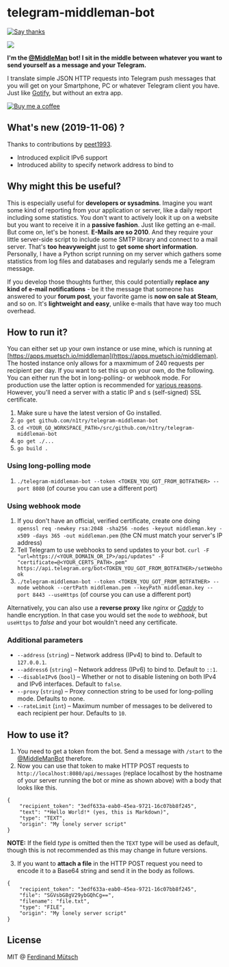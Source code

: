 # telegram-middleman-bot

[![Say thanks](https://img.shields.io/badge/SayThanks.io-%E2%98%BC-1EAEDB.svg)](https://saythanks.io/to/n1try)

![](http://i.imgur.com/lvshgaj.png)

__I'm the [@MiddleMan](https://telegram.me/MiddleManBot) bot! I sit in the middle between whatever you want to send yourself as a message and your Telegram.__

I translate simple JSON HTTP requests into Telegram push messages that you will get on your Smartphone, PC or whatever Telegram client you have. Just like [Gotify](https://gotify.net/), but without an extra app.

[![Buy me a coffee](https://www.buymeacoffee.com/assets/img/custom_images/orange_img.png)](https://buymeacoff.ee/n1try)

## What's new (2019-11-06) ?
Thanks to contributions by [peet1993](https://github.com/peet1993).

* Introduced explicit IPv6 support 
* Introduced ability to specify network address to bind to

## Why might this be useful?
This is especially useful for __developers or sysadmins__. Imagine you want some kind of reporting from your application or server, like a daily report including some statistics. You don't want to actively look it up on a website but you want to receive it in a __passive fashion__. Just like getting an e-mail. But come on, let's be honest. __E-Mails are so 2010__. And they require your little server-side script to include some SMTP library and connect to a mail server. That's __too heavyweight__ just to __get some short information__. Personally, I have a Python script running on my server which gathers some statistics from log files and databases and regularly sends me a Telegram message.

If you develop those thoughts further, this could potentially __replace any kind of e-mail notifications__ - be it the message that someone has answered to your __forum post__, your favorite game is __now on sale at Steam__, and so on. It's __lightweight and easy__, unlike e-mails that have way too much overhead.

## How to run it?
You can either set up your own instance or use mine, which is running at [https://apps.muetsch.io/middleman](https://apps.muetsch.io/middleman). The hosted instance only allows for a maxmimum of 240 requests per recipient per day. If you want to set this up on your own, do the following. You can either run the bot in long-polling- or webhook mode. For production use the latter option is recommended for [various reasons](https://core.telegram.org/bots/webhooks). However, you'll need a server with a static IP and s (self-signed) SSL certificate. 
1. Make sure u have the latest version of Go installed.
2. `go get github.com/n1try/telegram-middleman-bot`
3. `cd <YOUR_GO_WORKSPACE_PATH>/src/github.com/n1try/telegram-middleman-bot`
4. `go get ./...`
5. `go build .`

### Using long-polling mode
1. `./telegram-middleman-bot --token <TOKEN_YOU_GOT_FROM_BOTFATHER> --port 8080` (of course you can use a different port)

### Using webhook mode 
1. If you don't have an official, verified certificate, create one doing `openssl req -newkey rsa:2048 -sha256 -nodes -keyout middleman.key -x509 -days 365 -out middleman.pem` (the CN must match your server's IP address)
2. Tell Telegram to use webhooks to send updates to your bot. `curl -F "url=https://<YOUR_DOMAIN_OR_IP>/api/updates" -F "certificate=@<YOUR_CERTS_PATH>.pem" https://api.telegram.org/bot<TOKEN_YOU_GOT_FROM_BOTFATHER>/setWebhook`
3. `./telegram-middleman-bot --token <TOKEN_YOU_GOT_FROM_BOTFATHER> --mode webhook --certPath middleman.pem --keyPath middleman.key --port 8443 --useHttps` (of course you can use a different port)

Alternatively, you can also use a __reverse proxy__ like _nginx_ or [_Caddy_](https://caddyserver.com) to handle encryption. In that case you would set the `mode` to _webhook_, but `useHttps` to _false_ and your bot wouldn't need any certificate.

### Additional parameters
* `--address` (`string`) – Network address (IPv4) to bind to. Default to `127.0.0.1`.
* `--address6` (`string`) – Network address (IPv6) to bind to. Default to `::1`.
* `--disableIPv6` (`bool`) – Whether or not to disable listening on both IPv4 and IPv6 interfaces. Default to `false`.
* `--proxy` (`string`) – Proxy connection string to be used for long-polling mode. Defaults to none.
* `--rateLimit` (`int`) – Maximum number of messages to be delivered to each recipient per hour. Defaults to `10`.

## How to use it?
1. You need to get a token from the bot. Send a message with `/start` to the [@MiddleManBot](https://telegram.me/MiddleManBot) therefore.
2. Now you can use that token to make HTTP POST requests to `http://localhost:8080/api/messages` (replace localhost by the hostname of your server running the bot or mine as shown above) with a body that looks like this.

```
{
	"recipient_token": "3edf633a-eab0-45ea-9721-16c07bb8f245",
	"text": "*Hello World!* (yes, this is Markdown)",
	"type": "TEXT",
	"origin": "My lonely server script"
}
```

**NOTE:** If the field *type* is omitted then the `TEXT` type will be used as default, though this is not recommended as this may change in future versions.

3. If you want to **attach a file** in the HTTP POST request you need to encode it to a Base64 string and send it in the body as follows.

```
{
	"recipient_token": "3edf633a-eab0-45ea-9721-16c07bb8f245",
	"file": "SGVsbG8gV29ybGQhCg==",
	"filename": "file.txt",
	"type": "FILE",
	"origin": "My lonely server script"
}
```

## License
MIT @ [Ferdinand Mütsch](https://muetsch.io)
